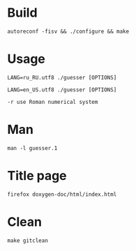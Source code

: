 # Build

`autoreconf -fisv && ./configure && make`

# Usage

`LANG=ru_RU.utf8 ./guesser [OPTIONS]`

`LANG=en_US.utf8 ./guesser [OPTIONS]`

`-r use Roman numerical system`

# Man

`man -l guesser.1`

# Title page

`firefox doxygen-doc/html/index.html`

# Clean

`make gitclean`
